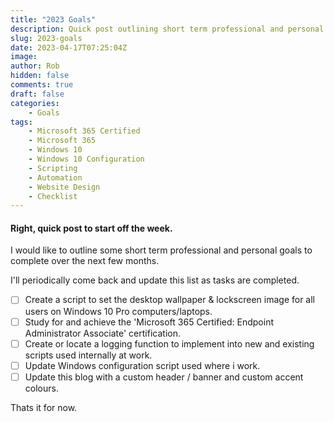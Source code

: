 ```yaml
---
title: "2023 Goals"
description: Quick post outlining short term professional and personal goals.
slug: 2023-goals
date: 2023-04-17T07:25:04Z
image: 
author: Rob
hidden: false
comments: true
draft: false
categories:
    - Goals
tags:
    - Microsoft 365 Certified
    - Microsoft 365
    - Windows 10
    - Windows 10 Configuration
    - Scripting
    - Automation
    - Website Design
    - Checklist
---
```


#### Right, quick post to start off the week. 

I would like to outline some short term professional and personal goals to complete over the next few months.

I'll periodically come back and update this list as tasks are completed.

*[ ] Create a script to set the desktop wallpaper & lockscreen image for all users on Windows 10 Pro computers/laptops.
*[ ] Study for and achieve the 'Microsoft 365 Certified: Endpoint Administrator Associate' certification. 
*[ ] Create or locate a logging function to implement into new and existing scripts used internally at work.
*[ ] Update Windows configuration script used where i work.
*[ ] Update this blog with a custom header / banner and custom accent colours.

Thats it for now. 